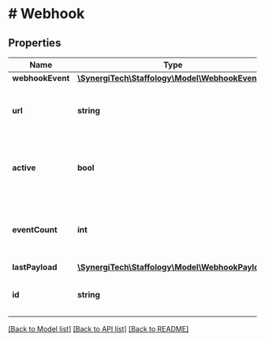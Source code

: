 # # Webhook

## Properties

Name | Type | Description | Notes
------------ | ------------- | ------------- | -------------
**webhookEvent** | [**\SynergiTech\Staffology\Model\WebhookEvent**](WebhookEvent.md) |  | [optional]
**url** | **string** | The Url to which the payload should be sent |
**active** | **bool** | If set to false then this Webhook will not be triggered | [optional]
**eventCount** | **int** | The number of times this webhook has been triggered | [optional]
**lastPayload** | [**\SynergiTech\Staffology\Model\WebhookPayload**](WebhookPayload.md) |  | [optional]
**id** | **string** | [readonly] The unique id of the object | [optional] [readonly]

[[Back to Model list]](../../README.md#models) [[Back to API list]](../../README.md#endpoints) [[Back to README]](../../README.md)
